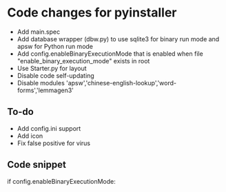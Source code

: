 # Code changes for pyinstaller

* Add main.spec
* Add database wrapper (dbw.py) to use sqlite3 for binary run mode and apsw for Python run mode
* Add config.enableBinaryExecutionMode that is enabled when file "enable_binary_execution_mode" exists in root
* Use Starter.py for layout
* Disable code self-updating
* Disable modules 'apsw','chinese-english-lookup','word-forms','lemmagen3'

## To-do

* Add config.ini support
* Add icon
* Fix false positive for virus

## Code snippet

if config.enableBinaryExecutionMode:
